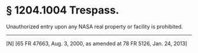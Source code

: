 # § 1204.1004   Trespass.

Unauthorized entry upon any NASA real property or facility is prohibited. 



---

[N] [65 FR 47663, Aug. 3, 2000, as amended at 78 FR 5126, Jan. 24, 2013]




